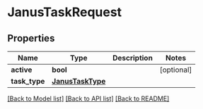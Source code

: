 # JanusTaskRequest


## Properties
Name | Type | Description | Notes
------------ | ------------- | ------------- | -------------
**active** | **bool** |  | [optional] 
**task_type** | [**JanusTaskType**](JanusTaskType.md) |  | 

[[Back to Model list]](../README.md#documentation-for-models) [[Back to API list]](../README.md#documentation-for-api-endpoints) [[Back to README]](../README.md)



